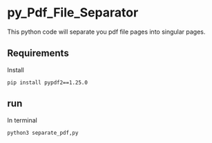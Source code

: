 # py_Pdf_File_Separator

This python code will separate you pdf file pages into singular pages.

## Requirements

Install

```
pip install pypdf2==1.25.0

```

## run

In terminal 

```
python3 separate_pdf,py

```
